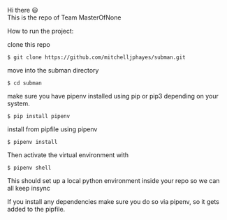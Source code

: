 Hi there :smiley: <br>
This is the repo of Team MasterOfNone

How to run the project:

clone this repo

`$ git clone https://github.com/mitchelljphayes/subman.git`

move into the subman directory

`$ cd subman`

make sure you have pipenv installed using pip or pip3 depending on your system.

`$ pip install pipenv`

install from pipfile using pipenv

`$ pipenv install`

Then activate the virtual environment with 

`$ pipenv shell`

This should set up a local python environment inside your repo so we can all keep insync

If you install any dependencies make sure you do so via pipenv, so it gets added to the pipfile.



